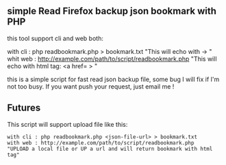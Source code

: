 ## simple Read Firefox backup json bookmark with PHP ##

this tool support cli and web both:

  with cli : php readbookmark.php > bookmark.txt    "This will echo with <bookmark-title> -> <bookmark-url>"
  whit web : http://example.com/path/to/script/readbookmark.php    "This will echo with html tag: <a href=<bookmark-url> > <bookmark-title> </a>"

  this is a simple script for fast read json backup file, some bug I will fix if I'm not too busy. If you want push your request, just email me !

## Futures ##
  
  This script will support upload file like this:
    
    with cli : php readbookmark.php <json-file-url> > bookmark.txt
    with web : http://example.com/path/to/script/readbookmark.php   "UPLOAD a local file or UP a url and will return bookmark with html tag"
